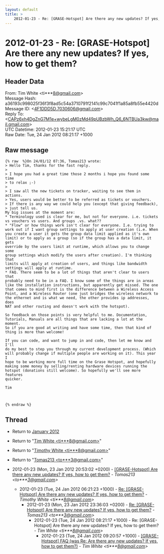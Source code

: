 ```yaml
---
layout: default
title: >
    2012-01-23 - Re: [GRASE-Hotspot] Are there any new updates? If yes, how to get them?
---
```


# 2012-01-23 - Re: [GRASE-Hotspot] Are there any new updates? If yes, how to get them?

## Header Data

From: Tim White \<ti***8@gmail.com\><br>
Message Hash: a36193c998025f36f3f8ad5c54a3710791f2141c99c7041f1a85a8fb55e4420d<br>
Message ID: \<4F1DDD5D.7030606@gmail.com\><br>
Reply To: \<CAPz6xh4DgZnG7M1e+wybeLgM0zMd49pUBzbWh_Q6_6NTBUa3kw@mail.gmail.com\><br>
UTC Datetime: 2012-01-23 15:21:17 UTC<br>
Raw Date: Tue, 24 Jan 2012 08:21:17 +1000<br>

## Raw message

```
{% raw  %}On 24/01/12 07:36, Tomas213 wrote:
> Hello Tim, thanks for the fast reply.
>
> I hope you had a great time those 2 months i hope you found some time 
> to relax ;-)
>
> I saw all the new tickets on tracker, waiting to see them in actions.
> Yes, users would be better to be referred as tickets or vouchers.
> If there is any way we could help you (except that giving feedback), 
> just tell us.
My big issues at the moment are:
* Terminology used is clear for me, but not for everyone. i.e. tickets 
vs vouchers vs users. And groups .vs. what??
* "Flow" or how things work isn't clear for everyone. I.e. trying to 
work out if I want group settings to apply at user creation (i.e. When 
you create a user it gets the group data limit applied as it's own 
limit) or to apply as a group (so if the group has a data limit, it gets 
override by the users limit at runtime, which allows you to change some 
group settings which modify the users after creation). I'm thinking that 
limits will apply at creation of users, and things like bandwidth 
settings will apply at runtime.
* FAQ. There seem to be a lot of things that aren't clear to users that 
probably need to be in a FAQ. I know some of the things are in areas 
like the installation instructions, but apparently get missed. The one 
that comes to mind first is the difference between a Wireless Access 
Point, and a Wireless Router (one just bridges the wireless network to 
the ethernet and is what we need, the other provides ip addresses, does 
NAT and other routing and doesn't work with the hotspot).

So feedback on those points is very helpful to me. Documentation, 
Tutorials, Manuals are all things that are lacking a lot at the moment. 
So if you are good at writing and have some time, then that kind of 
thing is more than welcome!

If you can code, and want to jump in and code, then let me know and I'll 
do my best to step you through my current development process. (Which 
will probably change if multiple people are working on it). This year I 
hope to be working more full time on the Grase Hotspot, and hopefully 
making some money by selling/renting hardware devices running the 
hotspot (donations still welcome). So hopefully we'll see more features 
quicker.

Tim



{% endraw %}
```

## Thread

+ Return to [January 2012](/archive/2012/01)

+ Return to "[Tim White <ti***8<span>@</span>gmail.com>](/authors/ti___8_at_gmail_com)"
+ Return to "[Timothy White <ti***8<span>@</span>gmail.com>](/authors/ti___8_at_gmail_com)"
+ Return to "[Tomas213 <to***3<span>@</span>gmail.com>](/authors/to___3_at_gmail_com)"

+ 2012-01-23 (Mon, 23 Jan 2012 20:53:02 +0200) - [[GRASE-Hotspot] Are there any new updates? If yes, how to get them?](/archive/2012/01/b68f7311baeee3026ee925455838ecdfa4d70de505a2e994f99e2404f52aef96) - _Tomas213 \<to***3@gmail.com\>_
  + 2012-01-23 (Tue, 24 Jan 2012 06:21:23 +1000) - [Re: [GRASE-Hotspot] Are there any new updates? If yes,	how to get them?](/archive/2012/01/b53034b2de149caadd31844e89ab3f55f5a3d9edb617e3439ed819a4beaa442e) - _Timothy White \<ti***8@gmail.com\>_
    + 2012-01-23 (Mon, 23 Jan 2012 23:36:03 +0200) - [Re: [GRASE-Hotspot] Are there any new updates? If yes,	how to get them?](/archive/2012/01/fc981cf02f7b0e06c135395e23b24e9c887f79da89b0a21b672c041a07c0ed10) - _Tomas213 \<to***3@gmail.com\>_
      + 2012-01-23 (Tue, 24 Jan 2012 08:21:17 +1000) - Re: [GRASE-Hotspot] Are there any new updates? If yes, how to get them? - _Tim White \<ti***8@gmail.com\>_
        + 2012-01-23 (Tue, 24 Jan 2012 09:20:57 +1000) - [[GRASE-Hotspot] FAQ (was Re:  Are there any new updates? If yes, how to get them?)](/archive/2012/01/33a43b639dadb1f6947e159524a411fc8b0b4965d582edf95835742034f08a2e) - _Tim White \<ti***8@gmail.com\>_


